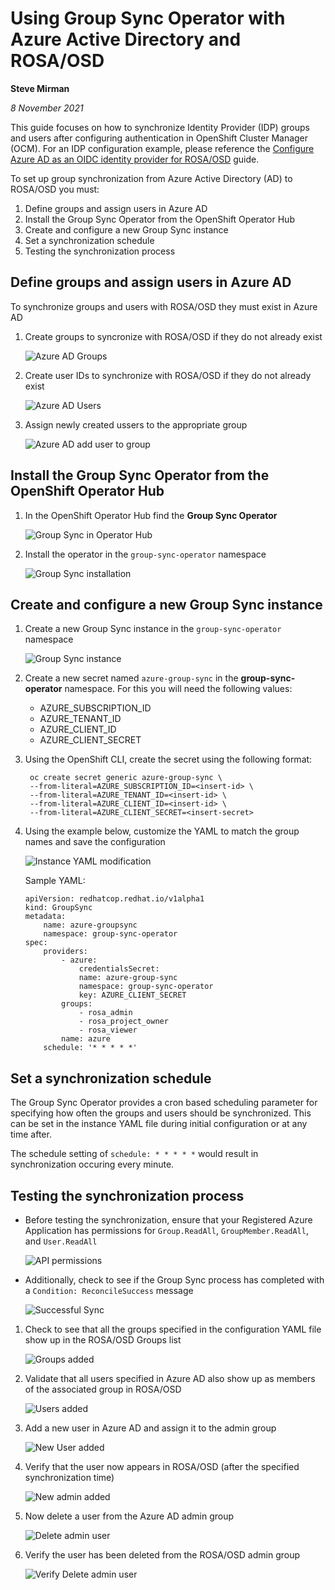 # Using Group Sync Operator with Azure Active Directory and ROSA/OSD #

**Steve Mirman**

*8 November 2021*

This guide focuses on how to synchronize Identity Provider (IDP) groups and users after configuring authentication in OpenShift Cluster Manager (OCM). For an IDP configuration example, please reference the [Configure Azure AD as an OIDC identity provider for ROSA/OSD](https://mobb.ninja/docs/idp/azuread/) guide.

To set up group synchronization from Azure Active Directory (AD) to ROSA/OSD you must:

1. Define groups and assign users in Azure AD
1. Install the Group Sync Operator from the OpenShift Operator Hub
1. Create and configure a new Group Sync instance
1. Set a synchronization schedule
1. Testing the synchronization process

## Define groups and assign users in Azure AD ##

To synchronize groups and users with ROSA/OSD they must exist in Azure AD

1. Create groups to syncronize with ROSA/OSD if they do not already exist

    ![Azure AD Groups](./images/az-ad-grp.png)

1. Create user IDs to synchronize with ROSA/OSD if they do not already exist 
    
    ![Azure AD Users](./images/az-ad-usr.png)

1. Assign newly created ussers to the appropriate group  
    
    ![Azure AD add user to group](./images/az-ad-assign.png)

## Install the Group Sync Operator from the OpenShift Operator Hub ##

1. In the OpenShift Operator Hub find the **Group Sync Operator**

    ![Group Sync in Operator Hub](./images/grp-sync-opr-hub.png)

1. Install the operator in the `group-sync-operator` namespace

    ![Group Sync installation](./images/grp-sync-opr-inst.png)

## Create and configure a new Group Sync instance ##

1. Create a new Group Sync instance in the `group-sync-operator` namespace

    ![Group Sync instance](./images/grp-sync-instance.png)

1. Create a new secret named `azure-group-sync` in the **group-sync-operator** namespace. For this you will need the following values:
    - AZURE_SUBSCRIPTION_ID
    - AZURE_TENANT_ID
    - AZURE_CLIENT_ID
    - AZURE_CLIENT_SECRET

1. Using the OpenShift CLI, create the secret using the following format:

        oc create secret generic azure-group-sync \
        --from-literal=AZURE_SUBSCRIPTION_ID=<insert-id> \
        --from-literal=AZURE_TENANT_ID=<insert-id> \
        --from-literal=AZURE_CLIENT_ID=<insert-id> \
        --from-literal=AZURE_CLIENT_SECRET=<insert-secret>
    
1. Using the example below, customize the YAML to match the group names and save the configuration

    ![Instance YAML modification](./images/grp-sync-yaml.png)

    Sample YAML:
    ```
    apiVersion: redhatcop.redhat.io/v1alpha1
    kind: GroupSync
    metadata:
        name: azure-groupsync
        namespace: group-sync-operator
    spec:
        providers:
            - azure:
                credentialsSecret:
                name: azure-group-sync
                namespace: group-sync-operator
                key: AZURE_CLIENT_SECRET
            groups:
                - rosa_admin
                - rosa_project_owner
                - rosa_viewer
            name: azure
        schedule: '* * * * *'
    ```

## Set a synchronization schedule ##

The Group Sync Operator provides a cron based scheduling parameter for specifying how often the groups and users should be synchronized. This can be set in the instance YAML file during initial configuration or at any time after.

The schedule setting of `schedule: * * * * *` would result in synchronization occuring every minute.

## Testing the synchronization process ##

- Before testing the synchronization, ensure that your Registered Azure Application has permissions for `Group.ReadAll`, `GroupMember.ReadAll`, and `User.ReadAll`

    ![API permissions](./images/grp-sync-api-perm.png)

- Additionally, check to see if the Group Sync process has completed with a `Condition: ReconcileSuccess` message

    ![Successful Sync](./images/grp-sync-success.png)

1. Check to see that all the groups specified in the configuration YAML file show up in the ROSA/OSD Groups list

    ![Groups added](./images/grp-sync-success-grp.png)

1. Validate that all users specified in Azure AD also show up as members of the associated group in ROSA/OSD

    ![Users added](./images/grp-sync-success-usr.png)

1. Add a new user in Azure AD and assign it to the admin group

    ![New User added](./images/grp-sync-new-usr.png)

1. Verify that the user now appears in ROSA/OSD (after the specified synchronization time)

    ![New admin added](./images/grp-sync-new-admin.png)

1. Now delete a user from the Azure AD admin group

    ![Delete admin user](./images/grp-sync-del-admin.png)

1. Verify the user has been deleted from the ROSA/OSD admin group

    ![Verify Delete admin user](./images/grp-sync-verify-del-admin.png)